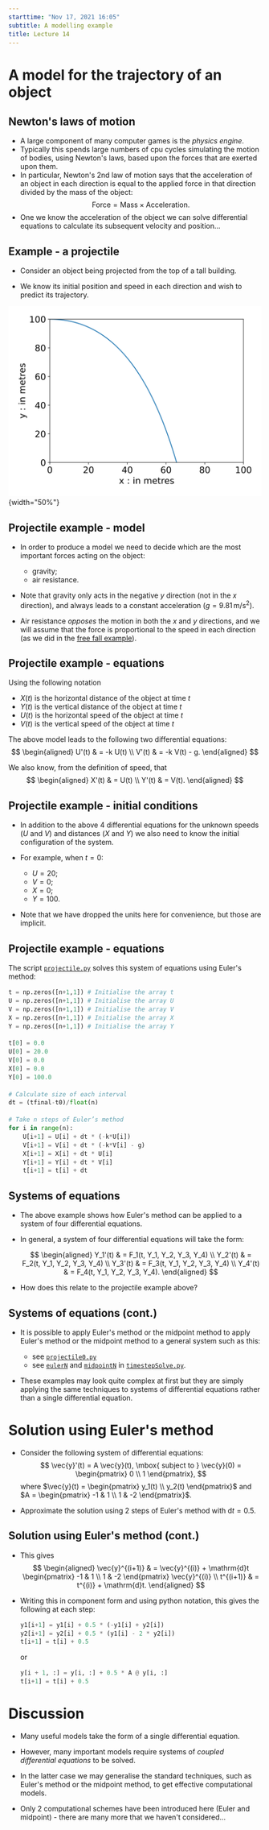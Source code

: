 ```yaml
---
starttime: "Nov 17, 2021 16:05"
subtitle: A modelling example
title: Lecture 14
---
```


# A model for the trajectory of an object

## Newton's laws of motion

-   A large component of many computer games is the *physics engine*.
-   Typically this spends large numbers of cpu cycles simulating the motion of bodies, using Newton's laws, based upon the forces that are exerted upon them.
-   In particular, Newton's 2nd law of motion says that the acceleration of an object in each direction is equal to the applied force in that direction divided by the mass of the object: $$
     \text{Force} = \text{Mass} \times \text{Acceleration}.
    $$
-   One we know the acceleration of the object we can solve differential equations to calculate its subsequent velocity and position...

## Example - a projectile

-   Consider an object being projected from the top of a tall building.

-   We know its initial position and speed in each direction and wish to predict its trajectory.

![](../img/lec14/projectile.svg){width="50%"}

## Projectile example - model

-   In order to produce a model we need to decide which are the most important forces acting on the object:

    -   gravity;
    -   air resistance.

-   Note that gravity only acts in the negative $y$ direction (not in the $x$ direction), and always leads to a constant acceleration ($g = 9.81 \, \mathrm{m}/\mathrm{s}^2$).

-   Air resistance *opposes* the motion in both the $x$ and $y$ directions, and we will assume that the force is proportional to the speed in each direction (as we did in the [free fall example](./lec12.html#/an-object-in-free-fall)).

## Projectile example - equations

Using the following notation

-   $X(t)$ is the horizontal distance of the object at time $t$
-   $Y(t)$ is the vertical distance of the object at time $t$
-   $U(t)$ is the horizontal speed of the object at time $t$
-   $V(t)$ is the vertical speed of the object at time $t$

The above model leads to the following two differential equations: $$
\begin{aligned}
U'(t) & = -k U(t) \\
V'(t) & = -k V(t) - g.
\end{aligned}
$$

We also know, from the definition of speed, that $$
\begin{aligned}
X'(t) & = U(t) \\
Y'(t) & = V(t).
\end{aligned}
$$

## Projectile example - initial conditions

-   In addition to the above 4 differential equations for the unknown speeds ($U$ and $V$) and distances ($X$ and $Y$) we also need to know the initial configuration of the system.

-   For example, when $t = 0$:

    -   $U = 20$;
    -   $V = 0$;
    -   $X = 0$;
    -   $Y = 100$.

-   Note that we have dropped the units here for convenience, but those are implicit.

## Projectile example - equations

The script [`projectile.py`](../code/lec14/projectile.html) solves this system of equations using Euler's method:

``` python
t = np.zeros([n+1,1]) # Initialise the array t
U = np.zeros([n+1,1]) # Initialise the array U
V = np.zeros([n+1,1]) # Initialise the array V
X = np.zeros([n+1,1]) # Initialise the array X
Y = np.zeros([n+1,1]) # Initialise the array Y

t[0] = 0.0
U[0] = 20.0
V[0] = 0.0
X[0] = 0.0
Y[0] = 100.0

# Calculate size of each interval
dt = (tfinal-t0)/float(n)

# Take n steps of Euler’s method
for i in range(n):
    U[i+1] = U[i] + dt * (-k*U[i])
    V[i+1] = V[i] + dt * (-k*V[i] - g)
    X[i+1] = X[i] + dt * U[i]
    Y[i+1] = Y[i] + dt * V[i]
    t[i+1] = t[i] + dt
```

## Systems of equations

-   The above example shows how Euler's method can be applied to a system of four differential equations.

-   In general, a system of four differential equations will take the form:

    $$
      \begin{aligned}
      Y_1'(t) & = F_1(t, Y_1, Y_2, Y_3, Y_4) \\
      Y_2'(t) & = F_2(t, Y_1, Y_2, Y_3, Y_4) \\
      Y_3'(t) & = F_3(t, Y_1, Y_2, Y_3, Y_4) \\
      Y_4'(t) & = F_4(t, Y_1, Y_2, Y_3, Y_4).
      \end{aligned}
      $$

-   How does this relate to the projectile example above?

## Systems of equations (cont.)

-   It is possible to apply Euler's method or the midpoint method to apply Euler's method or the midpoint method to a general system such as this:

    -   see [`projectile0.py`](../code/lec14/projectile.html)
    -   see [`eulerN`](../code/timestepSolve.py#eulerN) and [`midpointN`](../code/timestepSolve.py#midpointN) in [`timestepSolve.py`](../code/timestepSolve.html).

-   These examples may look quite complex at first but they are simply applying the same techniques to systems of differential equations rather than a single differential equation.

# Solution using Euler's method

-   Consider the following system of differential equations: $$
    \vec{y}'(t) = A \vec{y}(t),
    \mbox{ subject to } \vec{y}(0) = \begin{pmatrix} 0 \\ 1 \end{pmatrix},
    $$ where $\vec{y}(t) = \begin{pmatrix} y_1(t) \\ y_2(t) \end{pmatrix}$ and $A = \begin{pmatrix} -1 & 1 \\ 1 & -2 \end{pmatrix}$.

-   Approximate the solution using 2 steps of Euler's method with $\mathrm{d}t = 0.5$.

## Solution using Euler's method (cont.)

-   This gives $$
    \begin{aligned}
    \vec{y}^{(i+1)}
    & = \vec{y}^{(i)} + \mathrm{d}t \begin{pmatrix} -1 & 1 \\ 1 & -2 \end{pmatrix} \vec{y}^{(i)} \\
    t^{(i+1)} & = t^{(i)} + \mathrm{d}t.
    \end{aligned}
    $$

-   Writing this in component form and using python notation, this gives the following at each step:

    ``` python
    y1[i+1] = y1[i] + 0.5 * (-y1[i] + y2[i])
    y2[i+1] = y2[i] + 0.5 * (y1[i] - 2 * y2[i])
    t[i+1] = t[i] + 0.5
    ```

    or

    ``` python
    y[i + 1, :] = y[i, :] + 0.5 * A @ y[i, :]
    t[i+1] = t[i] + 0.5
    ```

# Discussion

-   Many useful models take the form of a single differential equation.

-   However, many important models require systems of *coupled differential equations* to be solved.

-   In the latter case we may generalise the standard techniques, such as Euler's method or the midpoint method, to get effective computational models.

-   Only 2 computational schemes have been introduced here (Euler and midpoint) - there are many more that we haven't considered...
